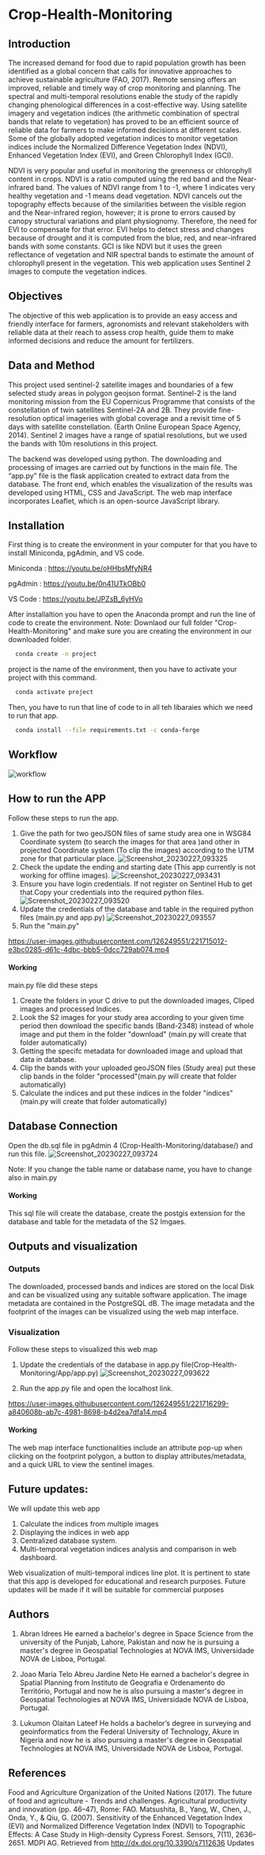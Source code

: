 
# Crop-Health-Monitoring
## Introduction
The increased demand for food due to rapid population growth has been identified as a global concern that calls for innovative approaches to achieve sustainable agriculture (FAO, 2017). Remote sensing offers an improved, reliable and timely way of crop monitoring and planning. The spectral and multi-temporal resolutions enable the study of the rapidly changing phenological differences in a cost-effective way. Using satellite imagery and vegetation indices (the arithmetic combination of spectral bands that relate to vegetation) has proved to be an efficient source of reliable data for farmers to make informed decisions at different scales. Some of the globally adopted vegetation indices to monitor vegetation indices include the Normalized Difference Vegetation Index (NDVI), Enhanced Vegetation Index (EVI), and Green Chlorophyll Index (GCI).

NDVI is very popular and useful in monitoring the greenness or chlorophyll content in crops. NDVI is a ratio computed using the red band and the Near-infrared band. The values of NDVI range from 1 to -1, where 1 indicates very healthy vegetation and -1 means dead vegetation. NDVI cancels out the topography effects because of the similarities between the visible region and the Near-infrared region, however; it is prone to errors caused by canopy structural variations and plant physiognomy. Therefore, the need for EVI to compensate for that error. EVI helps to detect stress and changes because of drought and it is computed from the blue, red, and near-infrared bands with some constants. GCI is like NDVI but it uses the green reflectance of vegetation and NIR spectral bands to estimate the amount of chlorophyll present in the vegetation. This web application uses Sentinel 2 images to compute the vegetation indices.


## Objectives
The objective of this web application is to provide an easy access and friendly interface for farmers, agronomists and relevant stakeholders with reliable data at their reach to assess crop health, guide them to make informed decisions and reduce the amount for fertilizers. 
## Data and Method
This project used sentinel-2 satellite images and boundaries of a few selected study areas in polygon geojson format. Sentinel-2 is the land monitoring mission from the EU Copernicus Programme that consists of the constellation of twin satellites Sentinel-2A and 2B. They provide fine-resolution optical imageries with global coverage and a revisit time of 5 days with satellite constellation. (Earth Online European Space Agency, 2014). Sentinel 2 images have a range of spatial resolutions, but we used the bands with 10m resolutions in this project.

The backend was developed using python. The downloading and processing of images are carried out by functions in the main file. The “app.py” file is the flask application created to extract data from the database. The front end, which enables the visualization of the results was developed using HTML, CSS and JavaScript. The web map interface incorporates Leaflet, which is an open-source JavaScript library.
## Installation

First thing is to create the environment in your computer for that you have to install Miniconda, pgAdmin, and VS code.

Miniconda : https://youtu.be/oHHbsMfyNR4

pgAdmin : https://youtu.be/0n41UTkOBb0

VS Code : https://youtu.be/JPZsB_6yHVo

After installaltion you have to open the Anaconda prompt and run the line of code to create the environment.
Note: Downlaod our full folder "Crop-Health-Monitoring" and make sure you are creating the environment in our downloaded folder.
```bash
  conda create -n project
```
project is the name of the environment, then you have to activate your project with this command. 
```bash
  conda activate project
```
Then, you have to run that line of code to in all teh libaraies which we need to run that app. 
```bash
  conda install --file requirements.txt -c conda-forge
```
## Workflow
![workflow](https://user-images.githubusercontent.com/126249551/221827646-7279fe58-5d30-495e-8678-3928c9a5f6f6.jpg)

## How to run the APP
Follow these steps to run the app.

1. Give the path   for two geoJSON files of  same study area one in WSG84 Coordinate system (to search the images for that area )and other in projected Coordinate system (To clip the images) according to the UTM zone for that particular place.
![Screenshot_20230227_093325](https://user-images.githubusercontent.com/126249551/221710873-44dcc57b-80de-4783-bfed-5d7df8de739f.png)
2. Check the update the ending and starting date (This app currently is not working for offline images).
![Screenshot_20230227_093431](https://user-images.githubusercontent.com/126249551/221710962-f1e7c223-e06c-4edd-804e-01c998372d4f.png)
3. Ensure you have login credentials. If not register on Sentinel Hub to get that.Copy your credentials into the required python files.
![Screenshot_20230227_093520](https://user-images.githubusercontent.com/126249551/221711286-f26d4d06-4741-4985-957a-2b30de52233a.png)
4. Update the credentials  of the database and table in the required python files (main.py and app.py)
![Screenshot_20230227_093557](https://user-images.githubusercontent.com/126249551/221711323-13981664-14ad-49a6-9718-082d6dd512d1.png)
5. Run the "main.py"


https://user-images.githubusercontent.com/126249551/221715012-e3bc0285-d61c-4dbc-bbb5-0dcc729ab074.mp4



#### Working
main.py file did these steps
1. Create the folders in your C drive to put the downloaded images, Cliped images and processed Indices.
2. Look the S2 images for your study area  according to your given time period then download the specific bands (Band-2348) instead of whole image and put them in the folder "download" (main.py will create that folder automatically)
3. Getting the specifc metadata for downloaded image and upload that data in database.
4. Clip the bands with your uploaded geoJSON files (Study area) put these clip bands in the folder "processed"(main.py will create that folder automatically)
5. Calculate the indices and put these indices in the folder "indices" (main.py will create that folder automatically)


## Database Connection
Open the db.sql file in pgAdmin 4 (Crop-Health-Monitoring/database/) and run this file.
![Screenshot_20230227_093724](https://user-images.githubusercontent.com/126249551/221711433-386f4be2-db3f-4523-b2ad-4cc2c12dbb29.png)

Note: If you change the table name or database name, you have to change also in main.py
#### Working
This sql file will create the database, create the postgis extension for the database and table for the metadata of the S2 Imgaes.
## Outputs and visualization
### Outputs
The downloaded, processed bands and indices are stored on the local Disk and can be visualized using any suitable software application. The image metadata are contained in the PostgreSQL dB. The image metadata and the footprint of the images can be visualized using the web map interface.
### Visualization
Follow these steps to visualized this web map
1. Update the credentials of the database in app.py file(Crop-Health-Monitoring/App/app.py)
![Screenshot_20230227_093622](https://user-images.githubusercontent.com/126249551/221712098-6e2cc800-f5f9-48ea-8144-412d9e0df83d.png)

2. Run the app.py file and open the localhost link.



https://user-images.githubusercontent.com/126249551/221716299-a840608b-ab7c-4981-8698-b4d2ea7dfa14.mp4




#### Working
The web map interface functionalities include an attribute pop-up when clicking on the footprint polygon, a button to display attributes/metadata, and a quick URL to view the sentinel images.
## Future updates:
We will update this web app
1. Calculate the indices from multiple images
2. Displaying the indices in web app 
3. Centralized database system.
4. Multi-temporal vegetation indices analysis and comparison in web dashboard.

Web visualization of multi-temporal indices line plot.
It is pertinent to state that this app is developed for educational and research purposes. Future updates will be made if it will be suitable for commercial purposes
## Authors
1. Abran Idrees
He earned a bachelor's degree in Space Science from the university of the Punjab, Lahore, Pakistan and now he is pursuing a master's degree in Geospatial Technologies at NOVA IMS, Universidade NOVA de Lisboa, Portugal.

2. Joao Maria Telo Abreu Jardine Neto
He earned a bachelor's degree in Spatial Planning from Instituto de Geografia e Ordenamento do Território, Portugal and now he is also pursuing a master's degree in Geospatial Technologies at NOVA IMS, Universidade NOVA de Lisboa, Portugal.

3. Lukumon Olaitan Lateef
He holds a bachelor’s degree in surveying and geoinformatics from the Federal University of Technology, Akure in Nigeria and now he is also pursuing a master's degree in Geospatial Technologies at NOVA IMS, Universidade NOVA de Lisboa, Portugal.

## References
Food and Agriculture Organization of the United Nations (2017). The future of food and agriculture - Trends and challenges. Agricultural productivity and innovation (pp. 46–47), Rome: FAO. Matsushita, B., Yang, W., Chen, J., Onda, Y., & Qiu, G. (2007). Sensitivity of the Enhanced Vegetation Index (EVI) and Normalized Difference Vegetation Index (NDVI) to Topographic Effects: A Case Study in High-density Cypress Forest. Sensors, 7(11), 2636–2651. MDPI AG. Retrieved from http://dx.doi.org/10.3390/s7112636 Updates
